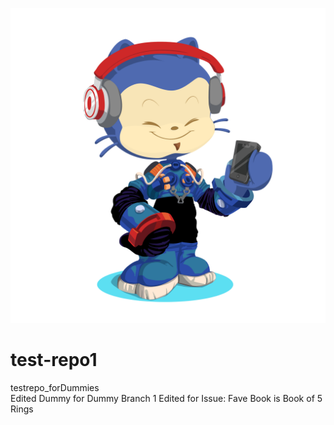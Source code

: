 ![headshot](octocat-1656619281240.png)
# test-repo1
testrepo_forDummies
<br>
Edited Dummy for Dummy Branch 1
Edited for Issue: Fave Book is Book of 5 Rings

